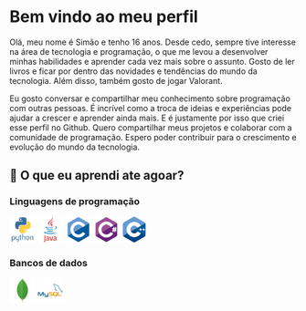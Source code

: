 # Bem vindo ao meu perfil

Olá, meu nome é Simão e tenho 16 anos. Desde cedo, sempre tive interesse na área de tecnologia e programação, o que me levou a desenvolver minhas habilidades e aprender cada vez mais sobre o assunto. Gosto de ler livros e ficar por dentro das novidades e tendências do mundo da tecnologia. Além disso, também gosto de jogar Valorant.

Eu gosto conversar e compartilhar meu conhecimento sobre programação com outras pessoas. É incrível como a troca de ideias e experiências pode ajudar a crescer e aprender ainda mais. E é justamente por isso que criei esse perfil no Github. Quero compartilhar meus projetos e colaborar com a comunidade de programação. Espero poder contribuir para o crescimento e evolução do mundo da tecnologia.

## 🚀 O que eu aprendi ate agoar?

### Linguagens de programação
<p align="left">
  <img src="https://raw.githubusercontent.com/devicons/devicon/master/icons/python/python-original-wordmark.svg" alt="python" width="45" height="45" />
  <img src="https://github.com/devicons/devicon/blob/master/icons/java/java-original-wordmark.svg" alt="java" width="45" height="45" />
  <img src="https://github.com/devicons/devicon/blob/master/icons/c/c-original.svg" alt="c" width="45" height="45" />
  <img src="https://github.com/devicons/devicon/blob/master/icons/csharp/csharp-original.svg" alt="csharp" width="45" height="45" />
  <img src="https://github.com/devicons/devicon/blob/master/icons/cplusplus/cplusplus-original.svg" alt="cpp" width="45" height="45" />
</p>

### Bancos de dados
<p align="left">
  <img src="https://raw.githubusercontent.com/devicons/devicon/master/icons/mongodb/mongodb-original.svg" alt="mongodb" width="45" height="45" />
  <img src="https://github.com/devicons/devicon/blob/master/icons/mysql/mysql-original-wordmark.svg" alt="mysql" width="45" height="45" />
</p>

